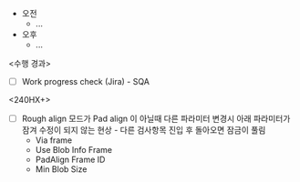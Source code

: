 - 오전
	- ...
- 오후
	- ...

<수행 경과>
- [ ] Work progress check (Jira) - SQA

<240HX+>
- [ ] Rough align 모드가 Pad align 이 아닐때 다른 파라미터 변경시 아래 파라미터가 잠겨 수정이 되지 않는 현상 - 다른 검사항목 진입 후 돌아오면 잠금이 풀림
	- Via frame
	- Use Blob Info Frame
	- PadAlign Frame ID
	- Min Blob Size